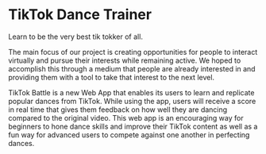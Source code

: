 # TikTok Dance Trainer
Learn to be the very best tik tokker of all.

The main focus of our project is creating opportunities for people to interact virtually and pursue their interests while remaining active. We hoped to accomplish this through a medium that people are already interested in and providing them with a tool to take that interest to the next level. 

TikTok Battle is a new Web App that enables its users to learn and replicate popular dances from TikTok. While using the app, users will receive a score in real time that gives them feedback on how well they are dancing compared to the original video. This web app is an encouraging way for beginners to hone dance skills and improve their TikTok content as well as a fun way for advanced users to compete against one another in perfecting dances.
